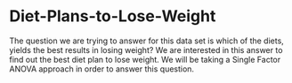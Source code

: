 # Diet-Plans-to-Lose-Weight
The question we are trying to answer for this data set is which of the diets, yields the best results in losing weight? We are interested in this answer to find out the best diet plan to lose weight. We will be taking a Single Factor ANOVA approach in order to answer this question.
